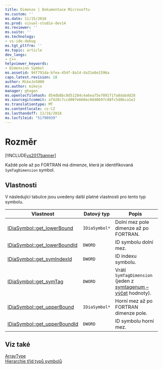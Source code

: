 ```yaml
---
title: Dimenze | Dokumentace Microsoftu
ms.custom: ''
ms.date: 11/15/2016
ms.prod: visual-studio-dev14
ms.reviewer: ''
ms.suite: ''
ms.technology:
- vs-ide-debug
ms.tgt_pltfrm: ''
ms.topic: article
dev_langs:
- C++
helpviewer_keywords:
- Dimension Symbol
ms.assetid: 94f791da-bfea-454f-8a14-da31e8e1596a
caps.latest.revision: 18
author: MikeJo5000
ms.author: mikejo
manager: ghogen
ms.openlocfilehash: 854db8bc8d51284c4a6ea75e7091f1fa8dabdd28
ms.sourcegitcommit: af428c7ccd007e668ec0dd8697c88fc5d8bca1e2
ms.translationtype: MT
ms.contentlocale: cs-CZ
ms.lasthandoff: 11/16/2018
ms.locfileid: "51790939"
---
```

# <a name="dimension"></a>Rozměr
[!INCLUDE[vs2017banner](../../includes/vs2017banner.md)]

Každé pole až po FORTRAN má dimenze, která je identifikovaná `SymTagDimension` symbol.  
  
## <a name="properties"></a>Vlastnosti  
 V následující tabulce jsou uvedeny další platné vlastnosti pro tento typ symbolu.  
  
|Vlastnost|Datový typ|Popis|  
|--------------|---------------|-----------------|  
|[IDiaSymbol::get_lowerBound](../../debugger/debug-interface-access/idiasymbol-get-lowerbound.md)|`IDiaSymbol*`|Dolní mez pole dimenze až po FORTRAN.|  
|[IDiaSymbol::get_lowerBoundId](../../debugger/debug-interface-access/idiasymbol-get-lowerboundid.md)|`DWORD`|ID symbolu dolní mez.|  
|[IDiaSymbol::get_symIndexId](../../debugger/debug-interface-access/idiasymbol-get-symindexid.md)|`DWORD`|ID indexu symbolu.|  
|[IDiaSymbol::get_symTag](../../debugger/debug-interface-access/idiasymbol-get-symtag.md)|`DWORD`|Vrátí `SymTagDimension` (jeden z [symtagenum – výčet](../../debugger/debug-interface-access/symtagenum.md) hodnoty).|  
|[IDiaSymbol::get_upperBound](../../debugger/debug-interface-access/idiasymbol-get-upperbound.md)|`IDiaSymbol*`|Horní mez až po FORTRAN dimenze pole.|  
|[IDiaSymbol::get_upperBoundId](../../debugger/debug-interface-access/idiasymbol-get-upperboundid.md)|`DWORD`|ID symbolu horní mez.|  
  
## <a name="see-also"></a>Viz také  
 [ArrayType](../../debugger/debug-interface-access/arraytype.md)   
 [Hierarchie tříd typů symbolů](../../debugger/debug-interface-access/class-hierarchy-of-symbol-types.md)




